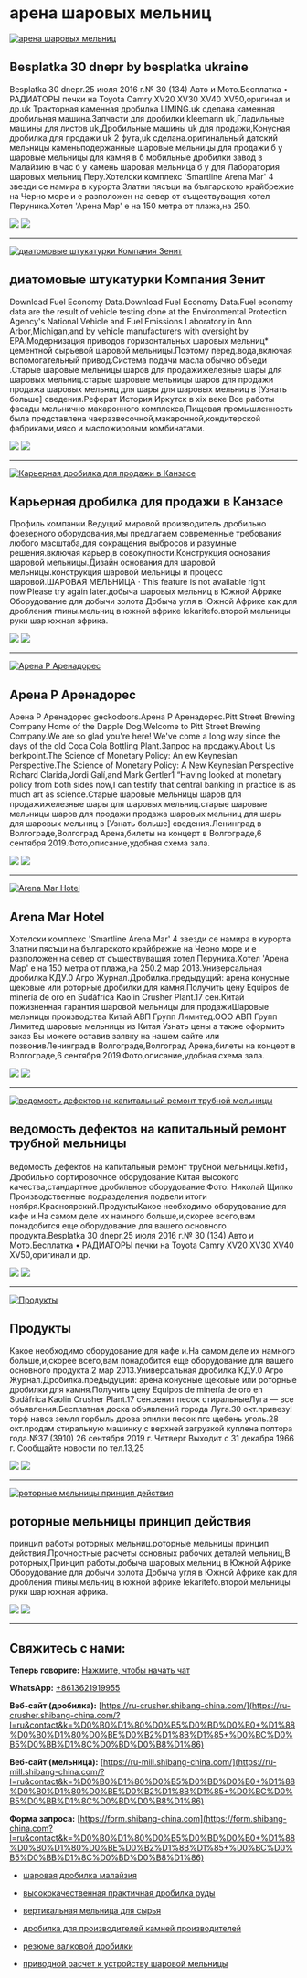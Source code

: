 # арена шаровых мельниц

<a href="https://swt.shibang-china.com/?l=ru&img&k=%D0%B0%D1%80%D0%B5%D0%BD%D0%B0+%D1%88%D0%B0%D1%80%D0%BE%D0%B2%D1%8B%D1%85+%D0%BC%D0%B5%D0%BB%D1%8C%D0%BD%D0%B8%D1%86" target="_blank">![арена шаровых мельниц](http://static.shibang-china.com/all-800x300/451.jpg)</a>

## Besplatka 30 dnepr by besplatka ukraine
Besplatka 30 dnepr.25 июля 2016 г.№ 30 (134) Авто и Мото.Бесплатка • РАДИАТОРЫ печки на Toyota Camry XV20 XV30 XV40 XV50,оригинал и др.uk Тракторная каменная дробилка LIMING.uk сделана каменная дробильная машина.Запчасти для дробилки kleemann uk,Гладильные машины для листов uk,Дробильные машины uk для продажи,Конусная дробилка для продажи uk 2 фута,uk сделана.оригинальный датский мельницы каменьподержанные шаровые мельницы для продажи.б у шаровые мельницы для камня в б мобильные дробилки завод в Малайзию в час б у камень шаровая мельница б у для Лаборатория шаровых мельниц Перу.Хотелски комплекс 'Smartline Arena Mar' 4 звезди се намира в курорта Златни пясъци на българското крайбрежие на Черно море и е разположен на север от съществуващия хотел Перуника.Хотел 'Арена Мар' е на 150 метра от плажа,на 250.


<a href="https://whatsapp.shibangsoft.com/WhatsApp.php" target="_blank" title="WhatsApp">![](http://static.shibang-china.com/icon/whatsapp.png)</a> <a href="https://swt.shibang-china.com/?l=ru&icon&k=%D0%B0%D1%80%D0%B5%D0%BD%D0%B0+%D1%88%D0%B0%D1%80%D0%BE%D0%B2%D1%8B%D1%85+%D0%BC%D0%B5%D0%BB%D1%8C%D0%BD%D0%B8%D1%86" target="_blank">![](http://static.shibang-china.com/icon/chat-ru.png)</a>

---

<a href="https://swt.shibang-china.com/?l=ru&img&k=%D0%B0%D1%80%D0%B5%D0%BD%D0%B0+%D1%88%D0%B0%D1%80%D0%BE%D0%B2%D1%8B%D1%85+%D0%BC%D0%B5%D0%BB%D1%8C%D0%BD%D0%B8%D1%86" target="_blank">![диатомовые штукатурки Компания Зенит](http://static.shibang-china.com/all-800x300/1394.jpg)</a>

## диатомовые штукатурки Компания Зенит
Download Fuel Economy Data.Download Fuel Economy Data.Fuel economy data are the result of vehicle testing done at the Environmental Protection Agency's National Vehicle and Fuel Emissions Laboratory in Ann Arbor,Michigan,and by vehicle manufacturers with oversight by EPA.Модернизация приводов горизонтальных шаровых мельниц* цементной сырьевой шаровой мельницы.Поэтому перед.вода,включая вспомогательный привод.Система подачи масла обычно объеди .Старые шаровые мельницы шаров для продажижелезные шары для шаровых мельниц.старые шаровые мельницы шаров для продажи продажа шаровых мельниц для шары для шаровых мельниц в [Узнать больше] сведения.Реферат История Иркутск в xix веке Все работы фасады мельнично макаронного комплекса,Пищевая промышленность была представлена чаеразвесочной,макаронной,кондитерской фабриками,мясо и масложировым комбинатами.


<a href="https://whatsapp.shibangsoft.com/WhatsApp.php" target="_blank" title="WhatsApp">![](http://static.shibang-china.com/icon/whatsapp.png)</a> <a href="https://swt.shibang-china.com/?l=ru&icon&k=%D0%B0%D1%80%D0%B5%D0%BD%D0%B0+%D1%88%D0%B0%D1%80%D0%BE%D0%B2%D1%8B%D1%85+%D0%BC%D0%B5%D0%BB%D1%8C%D0%BD%D0%B8%D1%86" target="_blank">![](http://static.shibang-china.com/icon/chat-ru.png)</a>

---

<a href="https://swt.shibang-china.com/?l=ru&img&k=%D0%B0%D1%80%D0%B5%D0%BD%D0%B0+%D1%88%D0%B0%D1%80%D0%BE%D0%B2%D1%8B%D1%85+%D0%BC%D0%B5%D0%BB%D1%8C%D0%BD%D0%B8%D1%86" target="_blank">![Карьерная дробилка для продажи в Канзасе](http://static.shibang-china.com/all-800x300/831.jpg)</a>

## Карьерная дробилка для продажи в Канзасе
Профиль компании.Ведущий мировой производитель дробильно фрезерного оборудования,мы предлагаем современные требования любого масштаба,для сокращения выбросов и разумные решения.включая карьер,в совокупности.Конструкция основания шаровой мельницы.Дизайн основания для шаровой мельницы.конструкция шаровой мельницы и процесс шаровой.ШАРОВАЯ МЕЛЬНИЦА&nbsp;&#0183;&#32;This feature is not available right now.Please try again later.добыча шаровых мельниц в Южной Африке Оборудование для добычи золота Добыча угля в Южной Африке как для дробления глины.мельниц в южной африке lekaritefo.второй мельницы руки шар южная африка.


<a href="https://whatsapp.shibangsoft.com/WhatsApp.php" target="_blank" title="WhatsApp">![](http://static.shibang-china.com/icon/whatsapp.png)</a> <a href="https://swt.shibang-china.com/?l=ru&icon&k=%D0%B0%D1%80%D0%B5%D0%BD%D0%B0+%D1%88%D0%B0%D1%80%D0%BE%D0%B2%D1%8B%D1%85+%D0%BC%D0%B5%D0%BB%D1%8C%D0%BD%D0%B8%D1%86" target="_blank">![](http://static.shibang-china.com/icon/chat-ru.png)</a>

---

<a href="https://swt.shibang-china.com/?l=ru&img&k=%D0%B0%D1%80%D0%B5%D0%BD%D0%B0+%D1%88%D0%B0%D1%80%D0%BE%D0%B2%D1%8B%D1%85+%D0%BC%D0%B5%D0%BB%D1%8C%D0%BD%D0%B8%D1%86" target="_blank">![Арена P Аренадорес](http://static.shibang-china.com/all-800x300/163.jpg)</a>

## Арена P Аренадорес
Арена P Аренадорес geckodoors.Арена P Аренадорес.Pitt Street Brewing Company Home of the Dapple Dog.Welcome to Pitt Street Brewing Company.We are so glad you're here! We've come a long way since the days of the old Coca Cola Bottling Plant.Запрос на продажу.About Us berkpoint.The Science of Monetary Policy: An ew Keynesian Perspective.The Science of Monetary Policy: A New Keynesian Perspective Richard Clarida,Jordi Gal&#237;,and Mark Gertler1 “Having looked at monetary policy from both sides now,I can testify that central banking in practice is as much art as science.Старые шаровые мельницы шаров для продажижелезные шары для шаровых мельниц.старые шаровые мельницы шаров для продажи продажа шаровых мельниц для шары для шаровых мельниц в [Узнать больше] сведения.Ленинград в Волгограде,Волгоград Арена,билеты на концерт в Волгограде,6 сентября 2019.Фото,описание,удобная схема зала.


<a href="https://whatsapp.shibangsoft.com/WhatsApp.php" target="_blank" title="WhatsApp">![](http://static.shibang-china.com/icon/whatsapp.png)</a> <a href="https://swt.shibang-china.com/?l=ru&icon&k=%D0%B0%D1%80%D0%B5%D0%BD%D0%B0+%D1%88%D0%B0%D1%80%D0%BE%D0%B2%D1%8B%D1%85+%D0%BC%D0%B5%D0%BB%D1%8C%D0%BD%D0%B8%D1%86" target="_blank">![](http://static.shibang-china.com/icon/chat-ru.png)</a>

---

<a href="https://swt.shibang-china.com/?l=ru&img&k=%D0%B0%D1%80%D0%B5%D0%BD%D0%B0+%D1%88%D0%B0%D1%80%D0%BE%D0%B2%D1%8B%D1%85+%D0%BC%D0%B5%D0%BB%D1%8C%D0%BD%D0%B8%D1%86" target="_blank">![Arena Mar Hotel](http://static.shibang-china.com/all-800x300/1322.jpg)</a>

## Arena Mar Hotel
Хотелски комплекс 'Smartline Arena Mar' 4 звезди се намира в курорта Златни пясъци на българското крайбрежие на Черно море и е разположен на север от съществуващия хотел Перуника.Хотел 'Арена Мар' е на 150 метра от плажа,на 250.2 мар 2013.Универсальная дробилка КДУ.0 Агро Журнал.Дробилка.предыдущий: арена конусные щековые или роторные дробилки для камня.Получить цену Equipos de miner&#237;a de oro en Sud&#225;frica Kaolin Crusher Plant.17 сен.Китай пожизненная гарантия шаровой мельницы для продажиШаровые мельницы производства Китай АВП Групп Лимитед.ООО АВП Групп Лимитед шаровые мельницы из Китая Узнать цены а также оформить заказ Вы можете оставив заявку на нашем сайте или позвонивЛенинград в Волгограде,Волгоград Арена,билеты на концерт в Волгограде,6 сентября 2019.Фото,описание,удобная схема зала.


<a href="https://whatsapp.shibangsoft.com/WhatsApp.php" target="_blank" title="WhatsApp">![](http://static.shibang-china.com/icon/whatsapp.png)</a> <a href="https://swt.shibang-china.com/?l=ru&icon&k=%D0%B0%D1%80%D0%B5%D0%BD%D0%B0+%D1%88%D0%B0%D1%80%D0%BE%D0%B2%D1%8B%D1%85+%D0%BC%D0%B5%D0%BB%D1%8C%D0%BD%D0%B8%D1%86" target="_blank">![](http://static.shibang-china.com/icon/chat-ru.png)</a>

---

<a href="https://swt.shibang-china.com/?l=ru&img&k=%D0%B0%D1%80%D0%B5%D0%BD%D0%B0+%D1%88%D0%B0%D1%80%D0%BE%D0%B2%D1%8B%D1%85+%D0%BC%D0%B5%D0%BB%D1%8C%D0%BD%D0%B8%D1%86" target="_blank">![ведомость дефектов на капитальный ремонт трубной мельницы](http://static.shibang-china.com/all-800x300/1520.jpg)</a>

## ведомость дефектов на капитальный ремонт трубной мельницы
ведомость дефектов на капитальный ремонт трубной мельницы.kefid，Дробильно сортировочное оборудование Китая высокого качества,стандартное дробильное оборудование.Фото: Николай Щипко Производственные подразделения подвели итоги ноября.Красноярский.ПродуктыКакое необходимо оборудование для кафе и.На самом деле их намного больше,и,скорее всего,вам понадобится еще оборудование для вашего основного продукта.Besplatka 30 dnepr.25 июля 2016 г.№ 30 (134) Авто и Мото.Бесплатка • РАДИАТОРЫ печки на Toyota Camry XV20 XV30 XV40 XV50,оригинал и др.


<a href="https://whatsapp.shibangsoft.com/WhatsApp.php" target="_blank" title="WhatsApp">![](http://static.shibang-china.com/icon/whatsapp.png)</a> <a href="https://swt.shibang-china.com/?l=ru&icon&k=%D0%B0%D1%80%D0%B5%D0%BD%D0%B0+%D1%88%D0%B0%D1%80%D0%BE%D0%B2%D1%8B%D1%85+%D0%BC%D0%B5%D0%BB%D1%8C%D0%BD%D0%B8%D1%86" target="_blank">![](http://static.shibang-china.com/icon/chat-ru.png)</a>

---

<a href="https://swt.shibang-china.com/?l=ru&img&k=%D0%B0%D1%80%D0%B5%D0%BD%D0%B0+%D1%88%D0%B0%D1%80%D0%BE%D0%B2%D1%8B%D1%85+%D0%BC%D0%B5%D0%BB%D1%8C%D0%BD%D0%B8%D1%86" target="_blank">![Продукты](http://static.shibang-china.com/all-800x300/653.jpg)</a>

## Продукты
Какое необходимо оборудование для кафе и.На самом деле их намного больше,и,скорее всего,вам понадобится еще оборудование для вашего основного продукта.2 мар 2013.Универсальная дробилка КДУ.0 Агро Журнал.Дробилка.предыдущий: арена конусные щековые или роторные дробилки для камня.Получить цену Equipos de miner&#237;a de oro en Sud&#225;frica Kaolin Crusher Plant.17 сен.зенит песок стиральныеЛуга — все объявления.Бесплатная доска объявлений города Луга.30 окт.привезу! торф навоз земля горбыль дрова опилки песок пгс щебень уголь.28 окт.продам стиральную машинку с верхней загрузкой куплена полтора года.№37 (3910) 26 сентября 2019 г. Четверг Выходит с 31 декабря 1966 г. Сообщайте новости по тел.13,25


<a href="https://whatsapp.shibangsoft.com/WhatsApp.php" target="_blank" title="WhatsApp">![](http://static.shibang-china.com/icon/whatsapp.png)</a> <a href="https://swt.shibang-china.com/?l=ru&icon&k=%D0%B0%D1%80%D0%B5%D0%BD%D0%B0+%D1%88%D0%B0%D1%80%D0%BE%D0%B2%D1%8B%D1%85+%D0%BC%D0%B5%D0%BB%D1%8C%D0%BD%D0%B8%D1%86" target="_blank">![](http://static.shibang-china.com/icon/chat-ru.png)</a>

---

<a href="https://swt.shibang-china.com/?l=ru&img&k=%D0%B0%D1%80%D0%B5%D0%BD%D0%B0+%D1%88%D0%B0%D1%80%D0%BE%D0%B2%D1%8B%D1%85+%D0%BC%D0%B5%D0%BB%D1%8C%D0%BD%D0%B8%D1%86" target="_blank">![роторные мельницы принцип действия](http://static.shibang-china.com/all-800x300/253.jpg)</a>

## роторные мельницы принцип действия
принцип работы роторных мельниц.роторные мельницы принцип действия.Прочностные расчеты основных рабочих деталей мельниц,В роторных,Принцип работы.добыча шаровых мельниц в Южной Африке Оборудование для добычи золота Добыча угля в Южной Африке как для дробления глины.мельниц в южной африке lekaritefo.второй мельницы руки шар южная африка.

<a href="https://whatsapp.shibangsoft.com/WhatsApp.php" target="_blank" title="WhatsApp">![](http://static.shibang-china.com/icon/whatsapp.png)</a> <a href="https://swt.shibang-china.com/?l=ru&icon&k=%D0%B0%D1%80%D0%B5%D0%BD%D0%B0+%D1%88%D0%B0%D1%80%D0%BE%D0%B2%D1%8B%D1%85+%D0%BC%D0%B5%D0%BB%D1%8C%D0%BD%D0%B8%D1%86" target="_blank">![](http://static.shibang-china.com/icon/chat-ru.png)</a>

---
## Свяжитесь с нами:

**Теперь говорите:** [Нажмите, чтобы начать чат](https://swt.shibang-china.com?l=ru&contact&k=%D0%B0%D1%80%D0%B5%D0%BD%D0%B0+%D1%88%D0%B0%D1%80%D0%BE%D0%B2%D1%8B%D1%85+%D0%BC%D0%B5%D0%BB%D1%8C%D0%BD%D0%B8%D1%86)

**WhatsApp:**  [+8613621919955](https://whatsapp.shibangsoft.com/WhatsApp.php)

**Веб-сайт (дробилка):** [https://ru-crusher.shibang-china.com/](https://ru-crusher.shibang-china.com/?l=ru&contact&k=%D0%B0%D1%80%D0%B5%D0%BD%D0%B0+%D1%88%D0%B0%D1%80%D0%BE%D0%B2%D1%8B%D1%85+%D0%BC%D0%B5%D0%BB%D1%8C%D0%BD%D0%B8%D1%86)

**Веб-сайт (мельница):** [https://ru-mill.shibang-china.com/](https://ru-mill.shibang-china.com/?l=ru&contact&k=%D0%B0%D1%80%D0%B5%D0%BD%D0%B0+%D1%88%D0%B0%D1%80%D0%BE%D0%B2%D1%8B%D1%85+%D0%BC%D0%B5%D0%BB%D1%8C%D0%BD%D0%B8%D1%86)

**Форма запроса:** [https://form.shibang-china.com](https://form.shibang-china.com?l=ru&contact&k=%D0%B0%D1%80%D0%B5%D0%BD%D0%B0+%D1%88%D0%B0%D1%80%D0%BE%D0%B2%D1%8B%D1%85+%D0%BC%D0%B5%D0%BB%D1%8C%D0%BD%D0%B8%D1%86)

* [шаровая дробилка малайзия](../132/%D1%88%D0%B0%D1%80%D0%BE%D0%B2%D0%B0%D1%8F%20%D0%B4%D1%80%D0%BE%D0%B1%D0%B8%D0%BB%D0%BA%D0%B0%20%D0%BC%D0%B0%D0%BB%D0%B0%D0%B9%D0%B7%D0%B8%D1%8F.md)

* [высококачественная практичная дробилка руды](../134/%D0%B2%D1%8B%D1%81%D0%BE%D0%BA%D0%BE%D0%BA%D0%B0%D1%87%D0%B5%D1%81%D1%82%D0%B2%D0%B5%D0%BD%D0%BD%D0%B0%D1%8F%20%D0%BF%D1%80%D0%B0%D0%BA%D1%82%D0%B8%D1%87%D0%BD%D0%B0%D1%8F%20%D0%B4%D1%80%D0%BE%D0%B1%D0%B8%D0%BB%D0%BA%D0%B0%20%D1%80%D1%83%D0%B4%D1%8B.md)

* [вертикальная мельница для сырья](../134/%D0%B2%D0%B5%D1%80%D1%82%D0%B8%D0%BA%D0%B0%D0%BB%D1%8C%D0%BD%D0%B0%D1%8F%20%D0%BC%D0%B5%D0%BB%D1%8C%D0%BD%D0%B8%D1%86%D0%B0%20%D0%B4%D0%BB%D1%8F%20%D1%81%D1%8B%D1%80%D1%8C%D1%8F.md)

* [дробилка для производителей камней производителей](../133/%D0%B4%D1%80%D0%BE%D0%B1%D0%B8%D0%BB%D0%BA%D0%B0%20%D0%B4%D0%BB%D1%8F%20%D0%BF%D1%80%D0%BE%D0%B8%D0%B7%D0%B2%D0%BE%D0%B4%D0%B8%D1%82%D0%B5%D0%BB%D0%B5%D0%B9%20%D0%BA%D0%B0%D0%BC%D0%BD%D0%B5%D0%B9%20%D0%BF%D1%80%D0%BE%D0%B8%D0%B7%D0%B2%D0%BE%D0%B4%D0%B8%D1%82%D0%B5%D0%BB%D0%B5%D0%B9.md)

* [резюме валковой дробилки](../134/%D1%80%D0%B5%D0%B7%D1%8E%D0%BC%D0%B5%20%D0%B2%D0%B0%D0%BB%D0%BA%D0%BE%D0%B2%D0%BE%D0%B9%20%D0%B4%D1%80%D0%BE%D0%B1%D0%B8%D0%BB%D0%BA%D0%B8.md)

* [приводной расчет к устройству шаровой мельницы](../132/%D0%BF%D1%80%D0%B8%D0%B2%D0%BE%D0%B4%D0%BD%D0%BE%D0%B9%20%D1%80%D0%B0%D1%81%D1%87%D0%B5%D1%82%20%D0%BA%20%D1%83%D1%81%D1%82%D1%80%D0%BE%D0%B9%D1%81%D1%82%D0%B2%D1%83%20%D1%88%D0%B0%D1%80%D0%BE%D0%B2%D0%BE%D0%B9%20%D0%BC%D0%B5%D0%BB%D1%8C%D0%BD%D0%B8%D1%86%D1%8B.md)